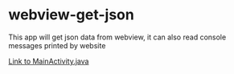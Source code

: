 # webview-get-json
This app will get json data from webview, it can also read console messages printed by website

[Link to MainActivity.java](https://github.com/iRahulGaur/webview-get-json/blob/master/app/src/main/java/com/appwebstudios/webview/MainActivity.java)
